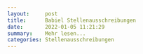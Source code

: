 ```yaml
---
layout:     post
title:      Babiel Stellenausschreibungen
date:       2022-01-05 11:21:29
summary:    Mehr lesen...             
categories: Stellenausschreibungen
---
```


<object data="{{ site.url }}/pdfs/Babiel_Anzeige_2020_Junior_PM.pdf" width="650" height="800" type='application/pdf'></object>
<object data="{{ site.url }}/pdfs/Babiel_Anzeige_2020_Werk_Lin_Ad.pdf" width="650" height="800" type='application/pdf'></object>
<object data="{{ site.url }}/pdfs/Babiel_Anzeige_2021_Junior_Full_Stack_Dev.pdf" width="650" height="800" type='application/pdf'></object>
<object data="{{ site.url }}/pdfs/Babiel_Anzeige_2021_Junior_Jav_Dev.pdf" width="650" height="800" type='application/pdf'></object>
<object data="{{ site.url }}/pdfs/Babiel_Anzeige_2021_Junior_Linux_Sys.pdf" width="650" height="800" type='application/pdf'></object>
<object data="{{ site.url }}/pdfs/Babiel_Anzeige_2021_Junior_Soft_Eng.pdf" width="650" height="800" type='application/pdf'></object>
<object data="{{ site.url }}/pdfs/Babiel_Anzeige_2021_Werk_Java.pdf" width="650" height="800" type='application/pdf'></object>
<object data="{{ site.url }}/pdfs/Babiel_Anzeige_2021_Werk_Quali.pdf" width="650" height="800" type='application/pdf'></object>

